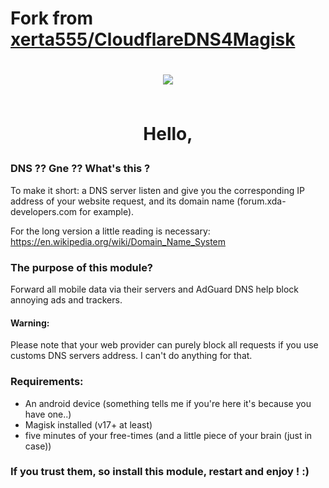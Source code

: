 # Fork from [xerta555/CloudflareDNS4Magisk](https://github.com/xerta555/CloudflareDNS4Magisk-IPv6)
<h1 align="center">
<img src="https://i.postimg.cc/gkhhPvjJ/google.png">
<br />
<br />


Hello,

### DNS ?? Gne ?? What's this ?

To make it short: a DNS server listen and give you the corresponding IP address of your website request, and its domain name (forum.xda-developers.com for example).

For the long version a little reading is necessary: https://en.wikipedia.org/wiki/Domain_Name_System

### The purpose of this module?
Forward all mobile data via their servers and AdGuard DNS help block annoying ads and trackers.


#### Warning:

Please note that your web provider can purely block all requests if you use customs DNS servers address. I can't do anything for that.

### Requirements:
- An android device (something tells me if you're here it's because you have one..)
- Magisk installed (v17+ at least)
- five minutes of your free-times (and a little piece of your brain (just in case))

### If you trust them, so install this module, restart and enjoy ! :)
